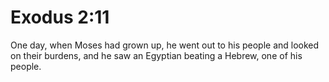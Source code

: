 # Exodus 2:11

One day, when Moses had grown up, he went out to his people and looked on their burdens, and he saw an Egyptian beating a Hebrew, one of his people.
